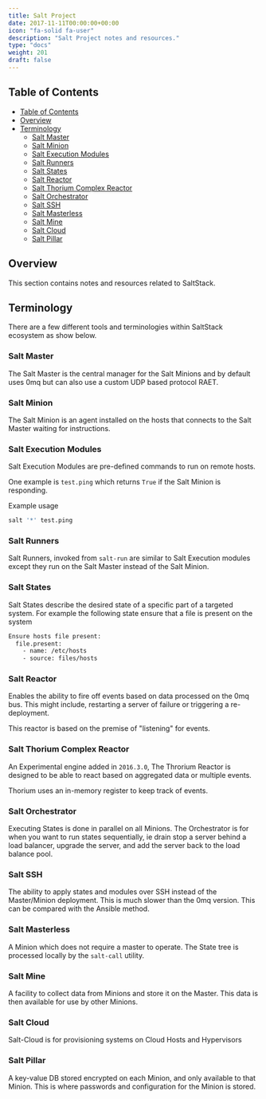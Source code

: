 ```yaml
---
title: Salt Project
date: 2017-11-11T00:00:00+00:00
icon: "fa-solid fa-user"
description: "Salt Project notes and resources."
type: "docs"
weight: 201
draft: false
---
```


## Table of Contents

<!-- TOC -->

- [Table of Contents](#table-of-contents)
- [Overview](#overview)
- [Terminology](#terminology)
  - [Salt Master](#salt-master)
  - [Salt Minion](#salt-minion)
  - [Salt Execution Modules](#salt-execution-modules)
  - [Salt Runners](#salt-runners)
  - [Salt States](#salt-states)
  - [Salt Reactor](#salt-reactor)
  - [Salt Thorium Complex Reactor](#salt-thorium-complex-reactor)
  - [Salt Orchestrator](#salt-orchestrator)
  - [Salt SSH](#salt-ssh)
  - [Salt Masterless](#salt-masterless)
  - [Salt Mine](#salt-mine)
  - [Salt Cloud](#salt-cloud)
  - [Salt Pillar](#salt-pillar)

<!-- /TOC -->

## Overview

This section contains notes and resources related to SaltStack.

## Terminology

There are a few different tools and terminologies within SaltStack ecosystem as show below.

### Salt Master

The Salt Master is the central manager for the Salt Minions and by default uses 0mq but can also use a custom UDP based protocol RAET.

### Salt Minion

The Salt Minion is an agent installed on the hosts that connects to the Salt Master waiting for instructions.

### Salt Execution Modules

Salt Execution Modules are pre-defined commands to run on remote hosts.

One example is `test.ping` which returns `True` if the Salt Minion is responding.

Example usage

```bash
salt '*' test.ping
```

### Salt Runners

Salt Runners, invoked from `salt-run` are similar to Salt Execution modules except they run on the Salt Master instead of the Salt Minion.

### Salt States

Salt States describe the desired state of a specific part of a targeted system. For example the following state ensure that a file is present on the system

```bash
Ensure hosts file present:
  file.present:
    - name: /etc/hosts
    - source: files/hosts
```

### Salt Reactor

Enables the ability to fire off events based on data processed on the 0mq bus. This might include, restarting a server of failure or triggering a re-deployment.

This reactor is based on the premise of "listening" for events.

### Salt Thorium Complex Reactor

An Experimental engine added in `2016.3.0`, The Throrium Reactor is designed to be able to react based on aggregated data or multiple events.

Thorium uses an in-memory register to keep track of events.

### Salt Orchestrator

Executing States is done in parallel on all Minions. The Orchestrator is for when you want to run states sequentially, ie drain stop a server behind a load balancer, upgrade the server, and add the server back to the load balance pool.

### Salt SSH

The ability to apply states and modules over SSH instead of the Master/Minion deployment. This is much slower than the 0mq version. This can be compared with the Ansible method.

### Salt Masterless

A Minion which does not require a master to operate. The State tree is processed locally by the `salt-call` utility.

### Salt Mine

A facility to collect data from Minions and store it on the Master. This data is then available for use by other Minions.

### Salt Cloud

Salt-Cloud is for provisioning systems on Cloud Hosts and Hypervisors

### Salt Pillar

A key-value DB stored encrypted on each Minion, and only available to that Minion. This is where passwords and configuration for the Minion is stored.
